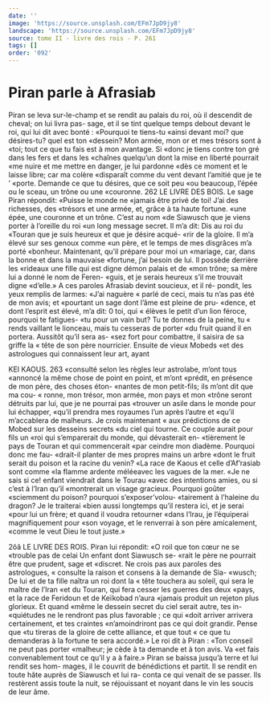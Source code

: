 ```yaml
---
date: ''
image: 'https://source.unsplash.com/EFm7JpD9jy8'
landscape: 'https://source.unsplash.com/EFm7JpD9jy8'
source: tome II - livre des rois - P. 261
tags: []
order: '092'
---
```


# Piran parle à Afrasiab

Piran se leva sur-le-champ et se rendit au palais du roi, où il descendit de cheval; on lui livra pas- sage, et il se tint quelque temps debout devant le roi, qui lui dit avec bonté : «Pourquoi te tiens-tu «ainsi devant moi? que désires-tu? quel est ton «dessein? Mon armée, mon or et mes trésors sont à
«toi; tout ce que tu fais est à mon avantage. Si «donc je tiens contre ton gré dans les fers et dans les «chaînes quelqu’un dont la mise en liberté pourrait
«me nuire et me mettre en danger, je lui pardonne «dès ce moment et le laisse libre; car ma colère «disparaît comme du vent devant l’amitié que je te
’ «porte. Demande ce que tu désires, que ce soit peu «ou beaucoup, l’épée ou le sceau, un trône ou une «couronne.
262 LE LIVRE DES BOIS.
Le sage Piran répondit: «Puisse le monde ne
«jamais être privé de toi! J’ai des richesses, des
«trésors et une armée, et, grâce à ta haute fortune.
«une épée, une couronne et un trône. C’est au nom
«de Siawusch que je viens porter à l’oreille du roi
«un long message secret. Il m’a dit: Dis au roi du
«Touran que je suis heureux et que je désire acqué-
«rir de la gloire. Il m’a élevé sur ses genoux comme
«un père, et le temps de mes disgrâces m’a porté
«bonheur. Maintenant, qu’il prépare pour moi un
«mariage, car, dans la bonne et dans la mauvaise
«fortune, j’ai besoin de lui. Il possède derrière les
«rideaux une fille qui est digne démon palais et de
«mon trône; sa mère lui a donné le nom de Feren-
«guis, et je serais heureux s’il me trouvait digne «d’elle.»
A ces paroles Afrasiab devint soucieux, et il ré- pondit, les yeux remplis de larmes: «J’ai naguère
« parlé de ceci, mais tu n’as pas été de mon avis; et «pourtant un sage dont l’âme est pleine de pru- «dence, et dont l’esprit est élevé, m’a dit: 0 toi, qui
« élèves le petit d’un lion féroce, pourquoi te fatigues-
«tu pour un vain but? Tu te donnes de la peine, tu « rends vaillant le lionceau, mais tu cesseras de porter «du fruit quand il en portera. Aussitôt qu’il sera as- «sez fort pour combattre, il saisira de sa griffe la « tête de son père nourricier. Ensuite de vieux Mobeds «et des astrologues qui connaissent leur art, ayant

KEI KAOUS. 263 «consulté selon les règles leur astrolabe, m’ont tous
«annoncé la même chose de point en point, et m’ont «prédit, en présence de mon père, des choses éton- «nantes de mon petit-fils; ils m’ont dit que ma cou- « ronne, mon trésor, mon armée, mon pays et mon «trône seront détruits par lui, que je ne pourrai pas «trouver un asile dans le monde pour lui échapper, «qu’il prendra mes royaumes l’un après l’autre et
«qu’il m’accablera de malheurs. Je crois maintenant
« aux prédictions de ce Mobed sur les desseins secrets
«du ciel qui tourne. Ce couple aurait pour fils un
«roi qui s’emparerait du monde, qui dévasterait en-
«tièrement le pays de Touran et qui commencerait
«par ceindre mon diadème. Pourquoi donc me fau-
«drait-il planter de mes propres mains un arbre
«dont le fruit serait du poison et la racine du venin?
«La race de Kaous et celle d’Af’rasiab sont comme
«la flamme ardente méléeavec les vagues de la mer.
«Je ne sais si ce! enfant viendrait dans le Tourau «avec des intentions amies, ou si c’est à l’Iran qu’il
«montrerait un visage gracieux. Pourquoi goûter «sciemment du poison? pourquoi s’exposer’volou- «tairement à l’haleine du dragon? Je le traiterai «bien aussi longtemps qu’il restera ici, et je serai «pour lui un frère; et quand il voudra retourner «dans l’Irau, je l’équiperai magnifiquement pour
«son voyage, et le renverrai à son père amicalement, «comme le veut Dieu le tout juste.»

2ôâ LE LIVRE DES ROIS.
Piran lui répondit: «O roil que ton cœur ne se
«trouble pas de celai Un enfant dont Siawusch se- «rait le père ne pourrait être que prudent, sage et «discret. Ne crois pas aux paroles des astrologues, « consulte la raison et consens à la demande de Sia- «wusch; De lui et de ta fille naîtra un roi dont la
« tête touchera au soleil, qui sera le maître de l’Iran
«et du Touran, qui fera cesser les guerres des deux «pays, et la race de Feridoun et de Keïkobad n’aura «jamais produit un rejeton plus glorieux. Et quand «même le dessein secret du ciel serait autre, tes in- «quiétudes ne le rendront pas plus favorable ; ce qui «doit arriver arrivera certainement, et tes craintes «n’amoindriront pas ce qui doit grandir. Pense que
«tu tireras de la gloire de cette alliance, et que tout « ce que tu demanderas à la fortune te sera accordé.»
Le roi dit à Piran : «Ton conseil ne peut pas porter «malheur; je cède à ta demande et à ton avis. Va
«et fais convenablement tout ce qu’il y a à faire.»
Piran se baissa jusqu’à terre et lui rendit ses hom- mages, il le couvrit de bénédictions et partit. Il se rendit en toute hâte auprès de Siawusch et lui ra- conta ce qui venait de se passer. Ils restèrent assis toute la nuit, se réjouissant et noyant dans le vin les
soucis de leur âme.
